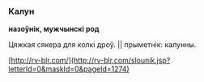 ### Калун
**назоўнік, мужчынскі род**

Цяжкая сякера для колкі дроў. || прыметнік: калунны.

<a rel="author">[http://rv-blr.com/](http://rv-blr.com/slounik.jsp?letterId=0&maskId=0&pageId=1274)</a>
